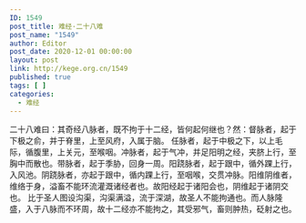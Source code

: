 ```yaml
---
ID: 1549
post_title: 难经·二十八难
post_name: "1549"
author: Editor
post_date: 2020-12-01 00:00:00
layout: post
link: http://kege.org.cn/1549
published: true
tags: [ ]
categories:
  - 难经
---
```

&#x4E8C;&#x5341;&#x516B;&#x96BE;&#x66F0;&#xFF1A;&#x5176;&#x5947;&#x7ECF;&#x516B;&#x8109;&#x8005;&#xFF0C;&#x65E2;&#x4E0D;&#x62D8;&#x4E8E;&#x5341;&#x4E8C;&#x7ECF;&#xFF0C;&#x7686;&#x4F55;&#x8D77;&#x4F55;&#x7EE7;&#x4E5F;&#xFF1F;&#x7136;&#xFF1A;&#x7763;&#x8109;&#x8005;&#xFF0C;&#x8D77;&#x4E8E;&#x4E0B;&#x6781;&#x4E4B;&#x4FDE;&#xFF0C;&#x5E76;&#x4E8E;&#x810A;&#x91CC;&#xFF0C;&#x4E0A;&#x81F3;&#x98CE;&#x5E9C;&#xFF0C;&#x5165;&#x5C5E;&#x4E8E;&#x8111;&#x3002;
&#x4EFB;&#x8109;&#x8005;&#xFF0C;&#x8D77;&#x4E8E;&#x4E2D;&#x6781;&#x4E4B;&#x4E0B;&#xFF0C;&#x4EE5;&#x4E0A;&#x6BDB;&#x9645;&#xFF0C;&#x5FAA;&#x8179;&#x91CC;&#xFF0C;&#x4E0A;&#x5173;&#x5143;&#xFF0C;&#x81F3;&#x5589;&#x54BD;&#x3002;&#x51B2;&#x8109;&#x8005;&#xFF0C;&#x8D77;&#x4E8E;&#x6C14;&#x51B2;&#xFF0C;&#x5E76;&#x8DB3;&#x9633;&#x660E;&#x4E4B;&#x7ECF;&#xFF0C;&#x5939;&#x8110;&#x4E0A;&#x884C;&#xFF0C;&#x81F3;&#x80F8;&#x4E2D;&#x800C;&#x6563;&#x4E5F;&#x3002;&#x5E26;&#x8109;&#x8005;&#xFF0C;&#x8D77;&#x4E8E;&#x5B63;&#x80C1;&#xFF0C;&#x56DE;&#x8EAB;&#x4E00;&#x5468;&#x3002;&#x9633;&#x8DF7;&#x8109;&#x8005;&#xFF0C;&#x8D77;&#x4E8E;&#x8DDF;&#x4E2D;&#xFF0C;&#x5FAA;&#x5916;&#x8E1D;&#x4E0A;&#x884C;&#xFF0C;&#x5165;&#x98CE;&#x6C60;&#x3002;&#x9634;&#x8DF7;&#x8109;&#x8005;&#xFF0C;&#x4EA6;&#x8D77;&#x4E8E;&#x8DDF;&#x4E2D;&#xFF0C;&#x5FAA;&#x5185;&#x8E1D;&#x4E0A;&#x884C;&#xFF0C;&#x81F3;&#x54BD;&#x5589;&#xFF0C;&#x4EA4;&#x8D2F;&#x51B2;&#x8109;&#x3002;&#x9633;&#x7EF4;&#x9634;&#x7EF4;&#x8005;&#xFF0C;&#x7EF4;&#x7EDC;&#x4E8E;&#x8EAB;&#xFF0C;&#x6EA2;&#x755C;&#x4E0D;&#x80FD;&#x73AF;&#x6D41;&#x704C;&#x6E89;&#x8BF8;&#x7ECF;&#x8005;&#x4E5F;&#x3002;&#x6545;&#x9633;&#x7ECF;&#x8D77;&#x4E8E;&#x8BF8;&#x9633;&#x4F1A;&#x4E5F;&#xFF0C;&#x9634;&#x7EF4;&#x8D77;&#x4E8E;&#x8BF8;&#x9634;&#x4EA4;&#x4E5F;&#x3002;
&#x6BD4;&#x4E8E;&#x5723;&#x4EBA;&#x56FE;&#x8BBE;&#x6C9F;&#x6E20;&#xFF0C;&#x6C9F;&#x6E20;&#x6EE1;&#x6EA2;&#xFF0C;&#x6D41;&#x4E8E;&#x6DF1;&#x6E56;&#xFF0C;&#x6545;&#x5723;&#x4EBA;&#x4E0D;&#x80FD;&#x62D8;&#x901A;&#x4E5F;&#x3002;&#x800C;&#x4EBA;&#x8109;&#x9686;&#x76DB;&#xFF0C;&#x5165;&#x4E8E;&#x516B;&#x8109;&#x800C;&#x4E0D;&#x73AF;&#x5468;&#xFF0C;&#x6545;&#x5341;&#x4E8C;&#x7ECF;&#x4EA6;&#x4E0D;&#x80FD;&#x62D8;&#x4E4B;&#xFF0C;&#x5176;&#x53D7;&#x90AA;&#x6C14;&#xFF0C;&#x755C;&#x5219;&#x80BF;&#x70ED;&#xFF0C;&#x782D;&#x5C04;&#x4E4B;&#x4E5F;&#x3002;